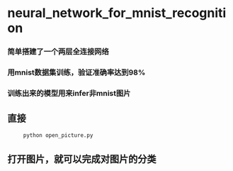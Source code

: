 # neural_network_for_mnist_recognition
### 简单搭建了一个两层全连接网络
### 用mnist数据集训练，验证准确率达到98%
### 训练出来的模型用来infer非mnist图片
## 直接<br>
```bash
     python open_picture.py
```
## 打开图片，就可以完成对图片的分类
